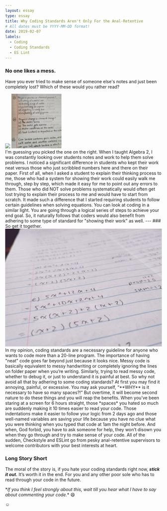 ```yaml
---
layout: essay
type: essay
title: Why Coding Standards Aren't Only For the Anal-Retentive
# All dates must be YYYY-MM-DD format!
date: 2019-02-07
labels:
  - Coding
  - Coding Standards
  - ES Lint
---
```


### No one likes a mess.

Have you ever tried to make sense of someone else's notes and just been completely lost?  Which of these would you rather read?
<div class="ui rounded images">
  <img class="ui image" src="../images/messy_writing.jpg" style="height: 175px">
  <img class="ui image" src="../images/neat_writing.jpg" style="height: 175px">
</div>
I'm guessing you picked the one on the right.  When I taught Algebra 2, I was constantly looking over students notes and work to help them solve problems.  I noticed a significant difference in students who kept their work neat versus those who just scribbled numbers here and there on their paper.  First of all, when I asked a student to explain their thinking process to me, those who had a system for showing their work could easily walk me through, step by step, which made it easy for me to point out any errors to them.  Those who did NOT solve problems systematically would often get lost trying to explain their process to me and would have to start from scratch.  It made such a difference that I started requiring students to follow certain guidelines when solving equations.  You can look at coding in a similar light.  You are going through a logical series of steps to achieve your end goal.  So, it naturally follows that coders would also benefit from adhering to some type of standard for "showing their work" as well.
---
### So get it together.

<img class= "ui small rounded image float right" src='../images/math_neat2.jpg'>
In my opinion, coding standards are a necessary guideline for anyone who wants to code more than a 20-line program.  The importance of having "neat" code goes far beyond just because it looks nice.  Messy code is basically equivalent to messy handwriting or completely ignoring the lines on folder paper when you’re writing.  Similarly, trying to read messy code, whether to debug it, or just to understand it is painful at best.  So why not avoid all that by adhering to some coding standards?  At first you may find it annoying, painful, or excessive.  You may ask yourself, “**WHY** is it necessary to have so many spaces?!”  But overtime, it will become second nature to do these things and you will reap the benefits.  When you’ve been staring at a screen for 6 hours straight, those *spaces* you hated so much are suddenly making it 10 times easier to read your code.  Those indentations make it easier to follow your logic from 2 days ago and those well-named variables are saving your life because you have no clue what you were thinking when you typed that code at 1am the night before.  And when, God forbid, you have to ask someone for help, they won’t disown you when they go through and try to make sense of your code.  All of the sudden, Checkstyle and ESLint go from pesky anal-retentive supervisors to welcome contributors with your best interests at heart.

### Long Story Short
The moral of the story is, if you hate your coding standards right now, ***stick it out.***  It’s worth it in the end.  For you and any other poor sole who has to read through your code in the future.  


\**If you think I feel strongly about this, wait till you hear what I have to say about commenting your code.*\*
😄

<html> &#9786 </html>
